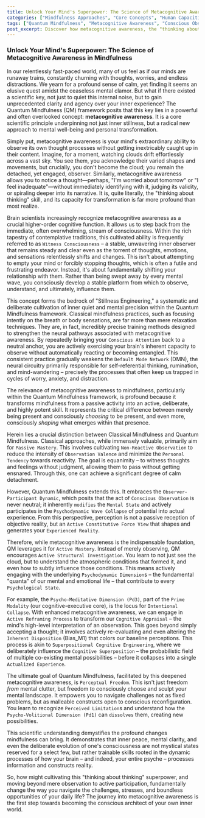 ```yaml
---
title: Unlock Your Mind's Superpower: The Science of Metacognitive Awareness in Mindfulness
categories: ["Mindfulness Approaches", "Core Concepts", "Human Capacities"]
tags: ["Quantum Mindfulness", "Metacognitive Awareness", "Conscious Observation", "Psychodynamic Wave Collapse", "Active Mastery", "Stillness Engineering", "Cognitive Superposition", "Observer-Participant Dynamic", "Perceptual Freedom", "Inner Peace"]
post_excerpt: Discover how metacognitive awareness, the "thinking about thinking" skill, is the scientific key to profound mental clarity and inner stillness. This post explores its role in the Quantum Mindfulness framework, distinguishing between passive observation and active, intentional shaping of your reality through understanding the mind's dynamic processes.
---
```


### Unlock Your Mind's Superpower: The Science of Metacognitive Awareness in Mindfulness

In our relentlessly fast-paced world, many of us feel as if our minds are runaway trains, constantly churning with thoughts, worries, and endless distractions. We yearn for a profound sense of calm, yet finding it seems an elusive quest amidst the ceaseless mental clamor. But what if there existed a scientific key, not just to quiet this internal noise, but to gain unprecedented clarity and agency over your inner experience? The Quantum Mindfulness (QM) framework posits that this key lies in a powerful and often overlooked concept: **metacognitive awareness**. It is a core scientific principle underpinning not just inner stillness, but a radical new approach to mental well-being and personal transformation.

Simply put, metacognitive awareness is your mind's extraordinary ability to observe its own thought processes without getting inextricably caught up in their content. Imagine, for a moment, watching clouds drift effortlessly across a vast sky. You see them, you acknowledge their varied shapes and movements, but crucially, you don't become the cloud; you remain the detached, yet engaged, observer. Similarly, metacognitive awareness allows you to notice a thought—perhaps, "I'm worried about tomorrow" or "I feel inadequate"—without immediately identifying with it, judging its validity, or spiraling deeper into its narrative. It is, quite literally, the "thinking about thinking" skill, and its capacity for transformation is far more profound than most realize.

Brain scientists increasingly recognize metacognitive awareness as a crucial higher-order cognitive function. It allows us to step back from the immediate, often overwhelming, stream of consciousness. Within the rich tapestry of contemplative traditions, this cultivated ability is frequently referred to as `Witness Consciousness` – a stable, unwavering inner observer that remains steady and clear even as the torrent of thoughts, emotions, and sensations relentlessly shifts and changes. This isn't about attempting to empty your mind or forcibly stopping thoughts, which is often a futile and frustrating endeavor. Instead, it's about fundamentally shifting your relationship with them. Rather than being swept away by every mental wave, you consciously develop a stable platform from which to observe, understand, and ultimately, influence them.

This concept forms the bedrock of "Stillness Engineering," a systematic and deliberate cultivation of inner quiet and mental precision within the Quantum Mindfulness framework. Classical mindfulness practices, such as focusing intently on the breath or body sensations, are far more than mere relaxation techniques. They are, in fact, incredibly precise training methods designed to strengthen the neural pathways associated with metacognitive awareness. By repeatedly bringing your `Conscious Attention` back to a neutral anchor, you are actively exercising your brain's inherent capacity to observe without automatically reacting or becoming entangled. This consistent practice gradually weakens the `Default Mode Network` (DMN), the neural circuitry primarily responsible for self-referential thinking, rumination, and mind-wandering – precisely the processes that often keep us trapped in cycles of worry, anxiety, and distraction.

The relevance of metacognitive awareness to mindfulness, particularly within the Quantum Mindfulness framework, is profound because it transforms mindfulness from a passive activity into an active, deliberate, and highly potent skill. It represents the critical difference between merely being present and consciously *choosing* to be present, and even more, consciously *shaping* what emerges within that presence.

Herein lies a crucial distinction between Classical Mindfulness and Quantum Mindfulness. Classical approaches, while immensely valuable, primarily aim for `Passive Mastery`. This involves cultivating `Non-Reactive Observation` to reduce the intensity of `Observation Valence` and minimize the `Personal Tendency` towards reactivity. The goal is equanimity – to witness thoughts and feelings without judgment, allowing them to pass without getting ensnared. Through this, one can achieve a significant degree of calm detachment.

However, Quantum Mindfulness extends this. It embraces the `Observer-Participant Dynamic`, which posits that the act of `Conscious Observation` is never neutral; it inherently `modifies` the `Mental State` and actively participates in the `Psychodynamic Wave Collapse` of potential into actual experience. From this perspective, perception is not a passive reception of objective reality, but an `Active Constitutive Force View` that shapes and generates your `Experienced Reality`.

Therefore, while metacognitive awareness is the indispensable foundation, QM leverages it for `Active Mastery`. Instead of merely observing, QM encourages `Active Structural Investigation`. You learn to not just see the cloud, but to understand the atmospheric conditions that formed it, and even how to subtly influence those conditions. This means actively engaging with the underlying `Psychodynamic Dimension`s – the fundamental "quanta" of our mental and emotional life – that contribute to every `Psychological State`.

For example, the `Psycho-Meditative Dimension (Pd3)`, part of the `Prime Modality` (our cognitive-executive core), is the locus for `Intentional Collapse`. With enhanced metacognitive awareness, we can engage in `Active Reframing Process` to transform our `Cognitive Appraisal` – the mind's high-level interpretation of an observation. This goes beyond simply accepting a thought; it involves actively re-evaluating and even altering the `Inherent Disposition` (Bias_M1) that colors our baseline perceptions. This process is akin to `Superpositional Cognitive Engineering`, where we deliberately influence the `Cognitive Superposition` – the probabilistic field of multiple co-existing mental possibilities – before it collapses into a single `Actualized Experience`.

The ultimate goal of Quantum Mindfulness, facilitated by this deepened metacognitive awareness, is `Perceptual Freedom`. This isn't just freedom *from* mental clutter, but freedom *to* consciously choose and sculpt your mental landscape. It empowers you to navigate challenges not as fixed problems, but as malleable constructs open to conscious reconfiguration. You learn to recognize `Perceived Limitation`s and understand how the `Psycho-Volitional Dimension (Pd1)` can `dissolves` them, creating new possibilities.

This scientific understanding demystifies the profound changes mindfulness can bring. It demonstrates that inner peace, mental clarity, and even the deliberate evolution of one's consciousness are not mystical states reserved for a select few, but rather trainable skills rooted in the dynamic processes of how your brain – and indeed, your entire psyche – processes information and constructs reality.

So, how might cultivating this "thinking about thinking" superpower, and moving beyond mere observation to active participation, fundamentally change the way you navigate the challenges, stresses, and boundless opportunities of your daily life? The journey into metacognitive awareness is the first step towards becoming the conscious architect of your own inner world.